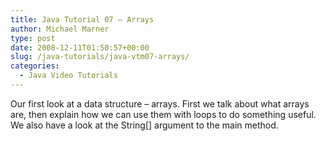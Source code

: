 ```yaml
---
title: Java Tutorial 07 – Arrays
author: Michael Marner
type: post
date: 2008-12-11T01:50:57+00:00
slug: /java-tutorials/java-vtm07-arrays/
categories:
  - Java Video Tutorials
---
```


Our first look at a data structure &#8211; arrays. First we talk about what arrays are, then explain how we can use them with loops to do something useful. We also have a look at the String[] argument to the main method.

<div class="jetpack-video-wrapper">
  <span class="embed-youtube" style="text-align:center; display: block;"></span>
</div>

<p style="text-align: center;">
